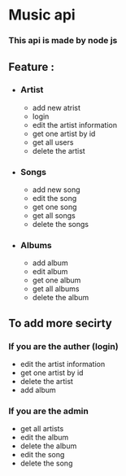 # Music api

### This api is made by node js

## Feature :
- ### Artist
  - add new atrist
  - login
  - edit the artist information
  - get one artist by id
  - get all users
  - delete the artist
- ### Songs
  - add new song
  - edit the song 
  - get one song 
  - get all songs
  - delete the songs
- ### Albums
  - add album
  - edit album
  - get one album
  - get all albums
  - delete the album

## To add more secirty 
### If you are the auther (login)
- edit the artist information 
- get one artist by id
- delete the artist
- add album

### If you are the admin
- get all artists
- edit the album
- delete the album
- edit the song 
- delete the song 